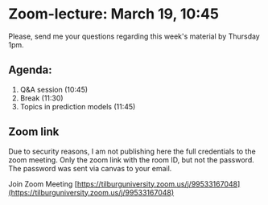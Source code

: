 # Zoom-lecture: March 19, 10:45

Please, send me your questions regarding this week's material by Thursday 1pm.

## Agenda:

1. Q&A session (10:45)
3. Break (11:30)
4. Topics in prediction models (11:45)

## Zoom link

Due to security reasons, I am not publishing here the full credentials to the zoom meeting. Only the zoom link with the room ID, but not the password. The password was sent via canvas to your email.

Join Zoom Meeting
[https://tilburguniversity.zoom.us/j/99533167048](https://tilburguniversity.zoom.us/j/99533167048)


